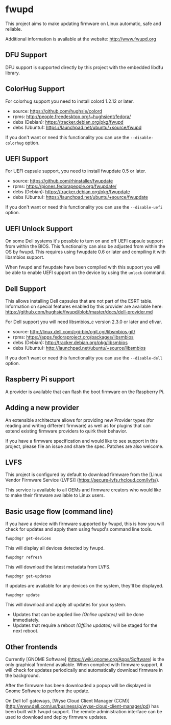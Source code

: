 fwupd
=====

This project aims to make updating firmware on Linux automatic, safe and reliable.

Additional information is available at the website: http://www.fwupd.org

DFU Support
-----------

DFU support is supported directly by this project with the embedded libdfu
library.

ColorHug Support
----------------

For colorhug support you need to install colord 1.2.12 or later.
* source:		https://github.com/hughsie/colord
* rpms:			http://people.freedesktop.org/~hughsient/fedora/
* debs (Debian):	https://tracker.debian.org/pkg/fwupd
* debs (Ubuntu):	https://launchpad.net/ubuntu/+source/fwupd

If you don't want or need this functionality you can use the
`--disable-colorhug` option.

UEFI Support
------------

For UEFI capsule support, you need to install fwupdate 0.5 or later.
* source:		https://github.com/rhinstaller/fwupdate
* rpms:			https://pjones.fedorapeople.org/fwupdate/
* debs (Debian):	https://tracker.debian.org/pkg/fwupdate
* debs (Ubuntu):	https://launchpad.net/ubuntu/+source/fwupdate

If you don't want or need this functionality you can use the
`--disable-uefi` option.

UEFI Unlock Support
-------------------

On some Dell systems it's possible to turn on and off UEFI capsule
support from within the BIOS.  This functionality can also be adjusted
from within the OS by fwupd. This requires using fwupdate 0.6 or later
and compiling it with libsmbios support.

When fwupd and fwupdate have been compiled with this support you will
be able to enable UEFI support on the device by using the `unlock` command.

Dell Support
----------------

This allows installing Dell capsules that are not part of the ESRT table.
Information on special features enabled by this provider are available here:
https://github.com/hughsie/fwupd/blob/master/docs/dell-provider.md

For Dell support you will need libsmbios_c version 2.3.0 or later and
efivar.
* source:		http://linux.dell.com/cgi-bin/cgit.cgi/libsmbios.git/
* rpms:		https://apps.fedoraproject.org/packages/libsmbios
* debs (Debian):	http://tracker.debian.org/pkg/libsmbios
* debs (Ubuntu):	http://launchpad.net/ubuntu/+source/libsmbios

If you don't want or need this functionality you can use the
`--disable-dell` option.

Raspberry Pi support
--------------------

A provider is available that can flash the boot firmware on the Raspberry Pi.

Adding a new provider
---------------------

An extensible architecture allows for providing new Provider types (for reading
and writing different firmware) as well as for plugins that can extend existing
firmware providers to quirk their behavior.

If you have a firmware specification and would like to see support
in this project, please file an issue and share the spec.  Patches are also
welcome.

LVFS
----
This project is configured by default to download firmware from the [Linux Vendor
Firmware Service (LVFS)] (https://secure-lvfs.rhcloud.com/lvfs/).

This service is available to all OEMs and firmware creators who would like to make
their firmware available to Linux users.

Basic usage flow (command line)
------------------------------

If you have a device with firmware supported by fwupd, this is how you will check
for updates and apply them using fwupd's command line tools.

`fwupdmgr get-devices`

This will display all devices detected by fwupd.

`fwupdmgr refresh`

This will download the latest metadata from LVFS.

`fwupdmgr get-updates`

If updates are available for any devices on the system, they'll be displayed.

`fwupdmgr update`

This will download and apply all updates for your system.

* Updates that can be applied live *(Online updates)* will be done immediately.
* Updates that require a reboot *(Offline updates)* will be staged for the next reboot.

Other frontends
-------------------

Currently [GNOME Software] (https://wiki.gnome.org/Apps/Software) is the only graphical
frontend available.  When compiled with firmware support, it will check for updates
periodically and automatically download firmware in the background.

After the firmware has been downloaded a popup will be displayed in Gnome Software
to perform the update.

On Dell IoT gateways, [Wyse Cloud Client Manager (CCM)] (http://www.dell.com/us/business/p/wyse-cloud-client-manager/pd)
has been built with fwupd support.
The remote administration interface can be used to download and deploy
firmware updates.
